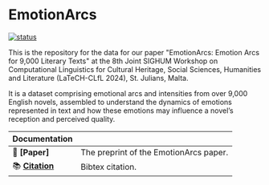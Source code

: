 # EmotionArcs

[![status](https://upload.wikimedia.org/wikipedia/en/7/72/Association_for_Computational_Linguistics_logo.svg)](https://aclanthology.org/2024.latechclfl-1.7.pdf)

This is the repository for the data for our paper "EmotionArcs: Emotion Arcs for 9,000 Literary Texts" at the 8th Joint SIGHUM Workshop on Computational Linguistics for Cultural Heritage, Social Sciences, Humanities and Literature (LaTeCH-CLfL 2024), St. Julians, Malta.

It is a dataset comprising emotional arcs and intensities from over 9,000 English novels, assembled to understand the dynamics of emotions represented in text and how these emotions may influence a novel’s reception and perceived quality.



| Documentation              |                                                                                    |
| -------------------------- | ---------------------------------------------------------------------------------- |
| 📄 **[Paper]**              | The preprint of the EmotionArcs paper.                                        |
| 📚 **[Citation]**    | Bibtex citation.           |

[Demo]: https://aclanthology.org/2024.latechclfl-1.7.pdf
[Citation]: https://github.com/yuri-bizzoni/EmoArc/citation.txt

